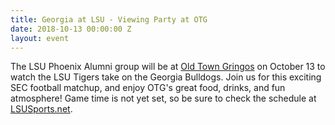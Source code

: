 ```yaml
---
title: Georgia at LSU - Viewing Party at OTG
date: 2018-10-13 00:00:00 Z
layout: event
---
```


The LSU Phoenix Alumni group will be at [Old Town Gringos](http://www.oldtowngringos) on October 13 to watch the LSU Tigers take on the Georgia Bulldogs. Join us for this exciting SEC football matchup, and enjoy OTG's great food, drinks, and fun atmosphere! Game time is not yet set, so be sure to check the schedule at [LSUSports.net](http://www.LSUSports.net).